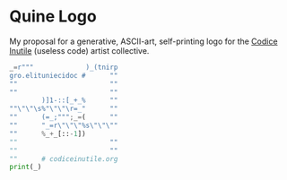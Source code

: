 # Quine Logo

My proposal for a generative, ASCII-art, self-printing logo for the [Codice
Inutile](https://www.codiceinutile.org/) (useless code) artist collective.

```python
_=r"""             )_(tnirp
gro.elituniecidoc #      ""
""                       ""
""                       ""
        )]1-::[_+_%      ""
""\"\"\s%"\"\"\r=_"      ""
""      (=_;""";_=(      ""
""      "_=r\"\"\"%s\"\"\""
""      %_+_[::-1])        
""                       ""
""                       ""
""      # codiceinutile.org
print(_)
```

